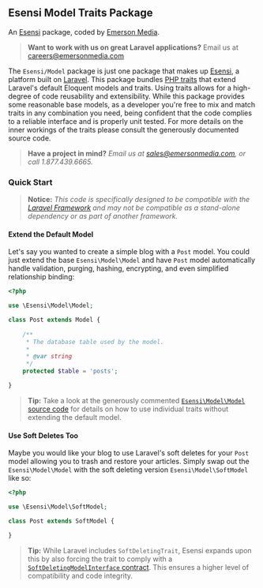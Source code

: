 ## Esensi Model Traits Package

An [Esensi](https://github.com/esensi) package, coded by [Emerson Media](http://www.emersonmedia.com).

> **Want to work with us on great Laravel applications?**
Email us at [careers@emersonmedia.com](careers@emersonmedia.com)

The `Esensi/Model` package is just one package that makes up [Esensi](https://github.com/esensi), a platform built on [Laravel](http://laravel.com). This package bundles [PHP traits](http://php.net/traits) that extend Laravel's default Eloquent models and traits. Using traits allows for a high-degree of code reusability and extensibility. While this package provides some reasonable base models, as a developer you're free to mix and match traits in any combination you need, being confident that the code complies to a reliable interface and is properly unit tested. For more details on the inner workings of the traits please consult the generously documented source code.

> **Have a project in mind?** _Email us at [sales@emersonmedia.com](sales@emersonmedia.com), or call 1.877.439.6665._

### Quick Start

> **Notice:** _This code is specifically designed to be compatible with the [Laravel Framework](http://laravel.com) and may not be compatible as a stand-alone dependency or as part of another framework._

#### Extend the Default Model

Let's say you wanted to create a simple blog with a `Post` model. You could just extend the base `Esensi\Model\Model` and have `Post` model automatically handle validation, purging, hashing, encrypting, and even simplified relationship binding:

```php
<?php

use \Esensi\Model\Model;

class Post extends Model {
  
    /**
     * The database table used by the model.
     *
     * @var string
     */
    protected $table = 'posts';

}
```

> **Tip:** Take a look at the generously commented [`Esensi\Model\Model` source code](https://github.com/esensi/model/blob/master/src/Model.php) for details on how to use individual traits without extending the default model.

#### Use Soft Deletes Too

Maybe you would like your blog to use Laravel's soft deletes for your `Post` model allowing you to trash and restore your articles. Simply swap out the `Esensi\Model\Model` with the soft deleting version `Esensi\Model\SoftModel` like so:

```php
<?php

use \Esensi\Model\SoftModel;

class Post extends SoftModel {

}
```

> **Tip:** While Laravel includes `SoftDeletingTrait`, Esensi expands upon this by also forcing the trait to comply with a [`SoftDeletingModelInterface` contract](https://github.com/esensi/model/blob/0.3/src/Contracts/SoftDeletingModelInterface.php). This ensures a higher level of compatibility and code integrity.
